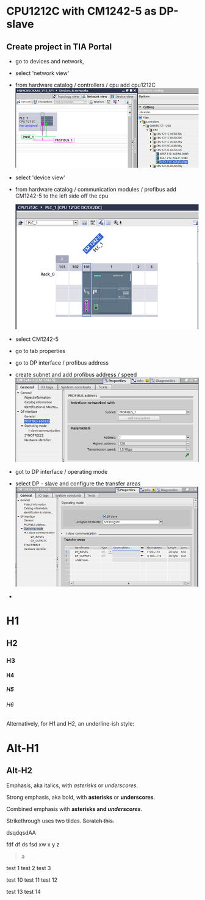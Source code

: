 # CPU1212C with CM1242-5 as DP-slave

## Create project in TIA Portal

* go to devices and network,
* select 'network view'
* from hardware catalog / controllers / cpu add cpu1212C
  ![alt text](Images/addCpu.png?raw=true "add cpu")


* select 'device view'
* from hardware catalog / communication modules / profibus add CM1242-5 to the left side off the cpu

  ![alt text](Images/deviceView.png?raw=true "")
* select CM1242-5
* go to tab properties
* go to DP interface / profibus address
* create subnet and add profibus address / speed
  ![alt text](Images/profibusAddress.png?raw=true "")
* got to DP interface / operating mode
* select DP - slave and configure the transfer areas
  ![alt text](Images/OperatingMode.png?raw=true "")
*




# H1
## H2
### H3
#### H4
##### H5
###### H6

Alternatively, for H1 and H2, an underline-ish style:

Alt-H1
======

Alt-H2
------

Emphasis, aka italics, with *asterisks* or _underscores_.

Strong emphasis, aka bold, with **asterisks** or __underscores__.

Combined emphasis with **asterisks and _underscores_**.

Strikethrough uses two tildes. ~~Scratch this.~~


dsqdqsdAA

fdf
df
ds
fsd
xw
x
y
z
>a

test 1
test 2
test 3

test 10
test 11
test 12

test 13
test 14
